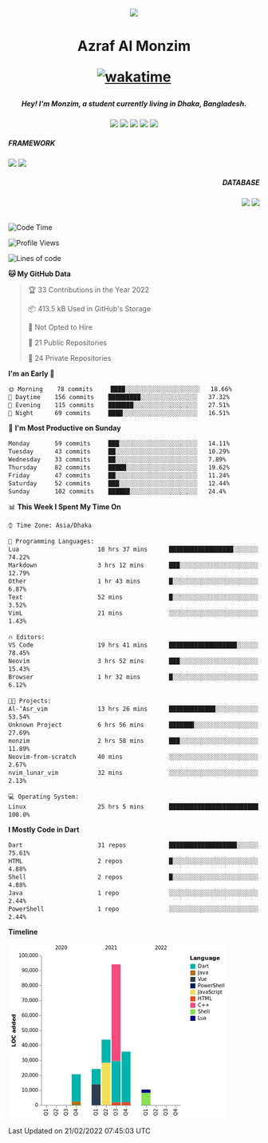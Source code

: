 <h5 align="center"><b align="center"><img style='height: 10; width: 40%; object-fit: fit'
src="https://media.giphy.com/media/Wj7lNjMNDxSmc/giphy.gif"></b></h5>

<h1 align="center"><b>Azraf Al Monzim

[![wakatime](https://wakatime.com/badge/user/4de035b5-4b65-4ee4-8510-086ef8f867ce.svg)](https://wakatime.com/@4de035b5-4b65-4ee4-8510-086ef8f867ce)</b></h1>

<h5 align="center"> Hey! I'm Monzim, a student currently living in Dhaka, Bangladesh.</h5>

<div align="center">
  <img src="https://img.shields.io/badge/dart-%230175C2.svg?style=for-the-badge&logo=dart&logoColor=white">
  <img src="https://img.shields.io/badge/java-%23ED8B00.svg?style=for-the-badge&logo=java&logoColor=white">
  <img src="https://img.shields.io/badge/lua-%232C2D72.svg?style=for-the-badge&logo=lua&logoColor=white">
  <img src="https://img.shields.io/badge/javascript-%23323330.svg?style=for-the-badge&logo=javascript&logoColor=%23F7DF1E">
  <img src="https://img.shields.io/badge/typescript-%23007ACC.svg?style=for-the-badge&logo=typescript&logoColor=white">
</div>

<div align="left">
<h5>FRAMEWORK</h5> 
<img src="https://img.shields.io/badge/Flutter-%2302569B.svg?style=for-the-badge&logo=Flutter&logoColor=white">
<img src="https://img.shields.io/badge/angular-%23DD0031.svg?style=for-the-badge&logo=angular&logoColor=white">
</div>

<div align="right">
<h5>DATABASE</h5>
<img src="https://img.shields.io/badge/MongoDB-%234ea94b.svg?style=for-the-badge&logo=mongodb&logoColor=white">
<img src="https://img.shields.io/badge/firebase-%23039BE5.svg?style=for-the-badge&logo=firebase">
</div>
<br>

<!--START_SECTION:waka-->
![Code Time](http://img.shields.io/badge/Code%20Time-343%20hrs%2021%20mins-blue)

![Profile Views](http://img.shields.io/badge/Profile%20Views-56-blue)

![Lines of code](https://img.shields.io/badge/From%20Hello%20World%20I%27ve%20Written-229%20Thousand%20lines%20of%20code-blue)

**🐱 My GitHub Data** 

> 🏆 33 Contributions in the Year 2022
 > 
> 📦 413.5 kB Used in GitHub's Storage 
 > 
> 🚫 Not Opted to Hire
 > 
> 📜 21 Public Repositories 
 > 
> 🔑 24 Private Repositories  
 > 
**I'm an Early 🐤** 

```text
🌞 Morning    78 commits     ████░░░░░░░░░░░░░░░░░░░░░   18.66% 
🌆 Daytime    156 commits    █████████░░░░░░░░░░░░░░░░   37.32% 
🌃 Evening    115 commits    ███████░░░░░░░░░░░░░░░░░░   27.51% 
🌙 Night      69 commits     ████░░░░░░░░░░░░░░░░░░░░░   16.51%

```
📅 **I'm Most Productive on Sunday** 

```text
Monday       59 commits     ███░░░░░░░░░░░░░░░░░░░░░░   14.11% 
Tuesday      43 commits     ██░░░░░░░░░░░░░░░░░░░░░░░   10.29% 
Wednesday    33 commits     ██░░░░░░░░░░░░░░░░░░░░░░░   7.89% 
Thursday     82 commits     █████░░░░░░░░░░░░░░░░░░░░   19.62% 
Friday       47 commits     ██░░░░░░░░░░░░░░░░░░░░░░░   11.24% 
Saturday     52 commits     ███░░░░░░░░░░░░░░░░░░░░░░   12.44% 
Sunday       102 commits    ██████░░░░░░░░░░░░░░░░░░░   24.4%

```


📊 **This Week I Spent My Time On** 

```text
⌚︎ Time Zone: Asia/Dhaka

💬 Programming Languages: 
Lua                      18 hrs 37 mins      ██████████████████░░░░░░░   74.22% 
Markdown                 3 hrs 12 mins       ███░░░░░░░░░░░░░░░░░░░░░░   12.79% 
Other                    1 hr 43 mins        █░░░░░░░░░░░░░░░░░░░░░░░░   6.87% 
Text                     52 mins             █░░░░░░░░░░░░░░░░░░░░░░░░   3.52% 
VimL                     21 mins             ░░░░░░░░░░░░░░░░░░░░░░░░░   1.43%

🔥 Editors: 
VS Code                  19 hrs 41 mins      ███████████████████░░░░░░   78.45% 
Neovim                   3 hrs 52 mins       ███░░░░░░░░░░░░░░░░░░░░░░   15.43% 
Browser                  1 hr 32 mins        █░░░░░░░░░░░░░░░░░░░░░░░░   6.12%

🐱‍💻 Projects: 
Al-‘Asr_vim              13 hrs 26 mins      █████████████░░░░░░░░░░░░   53.54% 
Unknown Project          6 hrs 56 mins       ███████░░░░░░░░░░░░░░░░░░   27.69% 
monzim                   2 hrs 58 mins       ███░░░░░░░░░░░░░░░░░░░░░░   11.89% 
Neovim-from-scratch      40 mins             ░░░░░░░░░░░░░░░░░░░░░░░░░   2.67% 
nvim_lunar_vim           32 mins             ░░░░░░░░░░░░░░░░░░░░░░░░░   2.13%

💻 Operating System: 
Linux                    25 hrs 5 mins       █████████████████████████   100.0%

```

**I Mostly Code in Dart** 

```text
Dart                     31 repos            ███████████████████░░░░░░   75.61% 
HTML                     2 repos             █░░░░░░░░░░░░░░░░░░░░░░░░   4.88% 
Shell                    2 repos             █░░░░░░░░░░░░░░░░░░░░░░░░   4.88% 
Java                     1 repo              ░░░░░░░░░░░░░░░░░░░░░░░░░   2.44% 
PowerShell               1 repo              ░░░░░░░░░░░░░░░░░░░░░░░░░   2.44%

```


**Timeline**

![Chart not found](https://raw.githubusercontent.com/Monzim/Monzim/main/charts/bar_graph.png) 


 Last Updated on 21/02/2022 07:45:03 UTC
<!--END_SECTION:waka-->
